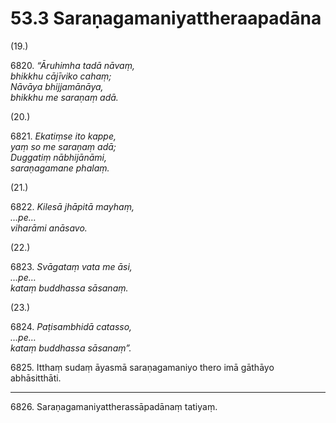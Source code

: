 # 53.3 Saraṇagamaniyattheraapadāna

(19.)

6820\. _“Āruhimha tadā nāvaṃ,_  
_bhikkhu cājīviko cahaṃ;_  
_Nāvāya bhijjamānāya,_  
_bhikkhu me saraṇaṃ adā._  

(20.)

6821\. _Ekatiṃse ito kappe,_  
_yaṃ so me saraṇaṃ adā;_  
_Duggatiṃ nābhijānāmi,_  
_saraṇagamane phalaṃ._  

(21.)

6822\. _Kilesā jhāpitā mayhaṃ,_  
_…pe…_  
_viharāmi anāsavo._  

(22.)

6823\. _Svāgataṃ vata me āsi,_  
_…pe…_  
_kataṃ buddhassa sāsanaṃ._  

(23.)

6824\. _Paṭisambhidā catasso,_  
_…pe…_  
_kataṃ buddhassa sāsanaṃ”._  

6825\. Itthaṃ sudaṃ āyasmā saraṇagamaniyo thero imā gāthāyo abhāsitthāti.

---

6826\. Saraṇagamaniyattherassāpadānaṃ tatiyaṃ.
